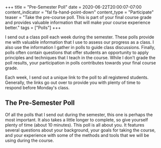 +++
title = "Pre-Semester Poll"
date = 2020-06-22T20:00:07-07:00
content_indicator = "fal fa-hand-point-down"
content_type = "Participate"
teaser = "Take the pre-course poll. This is part of your final course grade and provides valuable information that will make your course experience better."
tags = ["Polls"]
+++

I send out a class poll each week during the semester. These polls provide me with valuable information that I use to assess our progress as a class. I also use the information I gather in polls to guide class discussions. Finally, polls often contain questions that offer students an opportunity to apply principles and techniques that I teach in the course. While I don't grade the poll results, your participation in polls contributes towards your final course grade.

Each week, I send out a unique link to the poll to all registered students. Generally, the links go out over to provide you with plenty of time to respond before Monday's class.

## The Pre-Semester Poll

Of all the polls that I send out during the semester, this one is perhaps the most important. It also takes a little longer to complete, so give yourself plenty of time (about 10 minutes). This poll is all about you. It features several questions about your background, your goals for taking the course, and your experience with some of the methods and tools that we will be using during the course.